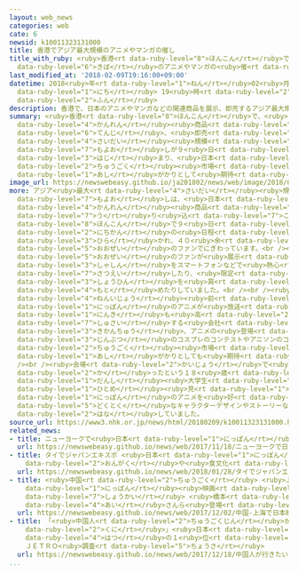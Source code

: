 ```yaml
---
layout: web_news
categories: web
cate: 6
newsid: k10011323131000
title: 香港でアジア最大規模のアニメやマンガの催し
title_with_ruby: <ruby>香港<rt data-ruby-level="8">ほんこん</rt></ruby>でアジア<ruby>最大<rt data-ruby-level="4">さいだい</rt></ruby><ruby>規模<rt
  data-ruby-level="6">きぼ</rt></ruby>のアニメやマンガの<ruby>催<rt data-ruby-level="7">もよお</rt></ruby>し
last_modified_at: '2018-02-09T19:16:00+09:00'
datetime: 2018<ruby>年<rt data-ruby-level="1">ねん</rt></ruby>02<ruby>月<rt data-ruby-level="1">がつ</rt></ruby>09<ruby>日<rt
  data-ruby-level="1">にち</rt></ruby> 19<ruby>時<rt data-ruby-level="2">じ</rt></ruby>16<ruby>分<rt
  data-ruby-level="2">ふん</rt></ruby>
description: 香港で、日本のアニメやマンガなどの関連商品を展示、即売するアジア最大規模の催しが９日から始まり、日本のメーカーは中国市場への足がかりとして期待しています。
summary: <ruby>香港<rt data-ruby-level="8">ほんこん</rt></ruby>で、<ruby>日本<rt data-ruby-level="1">にっぽん</rt></ruby>のアニメやマンガなどの<ruby>関連<rt
  data-ruby-level="4">かんれん</rt></ruby><ruby>商品<rt data-ruby-level="3">しょうひん</rt></ruby>を<ruby>展示<rt
  data-ruby-level="6">てんじ</rt></ruby>、<ruby>即売<rt data-ruby-level="7">そくばい</rt></ruby>するアジア<ruby>最大<rt
  data-ruby-level="4">さいだい</rt></ruby><ruby>規模<rt data-ruby-level="6">きぼ</rt></ruby>の<ruby>催<rt
  data-ruby-level="7">もよお</rt></ruby>しが９<ruby>日<rt data-ruby-level="1">にち</rt></ruby>から<ruby>始<rt
  data-ruby-level="3">はじ</rt></ruby>まり、<ruby>日本<rt data-ruby-level="1">にっぽん</rt></ruby>のメーカーは<ruby>中国<rt
  data-ruby-level="2">ちゅうごく</rt></ruby><ruby>市場<rt data-ruby-level="2">しじょう</rt></ruby>への<ruby>足<rt
  data-ruby-level="1">あし</rt></ruby>がかりとして<ruby>期待<rt data-ruby-level="3">きたい</rt></ruby>しています。
image_url: https://newswebeasy.github.io/ja201802/news/web/image/2018/02/09/K10011323131_1802092207_1802092221_01_02.jpg
more: アジア<ruby>最大<rt data-ruby-level="4">さいだい</rt></ruby><ruby>規模<rt data-ruby-level="6">きぼ</rt></ruby>のこの<ruby>催<rt
  data-ruby-level="7">もよお</rt></ruby>しは、<ruby>日本<rt data-ruby-level="1">にっぽん</rt></ruby>のアニメやマンガなどの<ruby>関連<rt
  data-ruby-level="4">かんれん</rt></ruby><ruby>商品<rt data-ruby-level="3">しょうひん</rt></ruby>を<ruby>売<rt
  data-ruby-level="7">う</rt></ruby>り<ruby>込<rt data-ruby-level="7">こ</rt></ruby>もうと、<ruby>香港<rt
  data-ruby-level="8">ほんこん</rt></ruby>で９<ruby>日<rt data-ruby-level="1">にち</rt></ruby>から３<ruby>日間<rt
  data-ruby-level="2">にちかん</rt></ruby>の<ruby>日程<rt data-ruby-level="5">にってい</rt></ruby>で<ruby>開<rt
  data-ruby-level="3">ひら</rt></ruby>かれ、４０<ruby>余<rt data-ruby-level="5">あま</rt></ruby>りのブースは<ruby>大勢<rt
  data-ruby-level="5">おおぜい</rt></ruby>のファンでにぎわっています。<br /><br />このうち、おもちゃメーカーのブースでは、<ruby>大勢<rt
  data-ruby-level="5">おおぜい</rt></ruby>のファンが<ruby>展示<rt data-ruby-level="6">てんじ</rt></ruby>されているプラモデルの<ruby>写真<rt
  data-ruby-level="3">しゃしん</rt></ruby>をスマートフォンなどで<ruby>熱心<rt data-ruby-level="4">ねっしん</rt></ruby>に<ruby>撮影<rt
  data-ruby-level="7">さつえい</rt></ruby>したり、<ruby>限定<rt data-ruby-level="5">げんてい</rt></ruby><ruby>商品<rt
  data-ruby-level="3">しょうひん</rt></ruby>を<ruby>買<rt data-ruby-level="4">か</rt></ruby>い<ruby>求<rt
  data-ruby-level="4">もと</rt></ruby>めたりしていました。<br /><br /><ruby>香港<rt data-ruby-level="8">ほんこん</rt></ruby>は、４０<ruby>年以上<rt
  data-ruby-level="4">ねんいじょう</rt></ruby><ruby>前<rt data-ruby-level="2">まえ</rt></ruby>からテレビで<ruby>日本<rt
  data-ruby-level="1">にっぽん</rt></ruby>のアニメが<ruby>放送<rt data-ruby-level="3">ほうそう</rt></ruby>され、マンガの<ruby>人気<rt
  data-ruby-level="1">にんき</rt></ruby>も<ruby>高<rt data-ruby-level="2">たか</rt></ruby>いということで、<ruby>主催<rt
  data-ruby-level="7">しゅさい</rt></ruby>する<ruby>会社<rt data-ruby-level="2">かいしゃ</rt></ruby>は<ruby>期間中<rt
  data-ruby-level="3">きかんちゅう</rt></ruby>、アニメの<ruby>登場<rt data-ruby-level="3">とうじょう</rt></ruby><ruby>人物<rt
  data-ruby-level="3">じんぶつ</rt></ruby>のコスプレのコンテストやアニソンのコンサートなども<ruby>開<rt data-ruby-level="3">ひら</rt></ruby>くことにしており、<ruby>中国<rt
  data-ruby-level="2">ちゅうごく</rt></ruby><ruby>市場<rt data-ruby-level="2">しじょう</rt></ruby>への<ruby>足<rt
  data-ruby-level="1">あし</rt></ruby>がかりとしても<ruby>期待<rt data-ruby-level="3">きたい</rt></ruby>しています。<br
  /><br /><ruby>会場<rt data-ruby-level="2">かいじょう</rt></ruby>で<ruby>人気<rt data-ruby-level="1">にんき</rt></ruby>キャラクターのＴシャツを<ruby>買<rt
  data-ruby-level="2">か</rt></ruby>ったという１８<ruby>歳<rt data-ruby-level="7">さい</rt></ruby>の<ruby>男子<rt
  data-ruby-level="1">だんし</rt></ruby><ruby>大学生<rt data-ruby-level="1">だいがくせい</rt></ruby>は、「<ruby>一目<rt
  data-ruby-level="1">ひとめ</rt></ruby><ruby>見<rt data-ruby-level="1">み</rt></ruby>て<ruby>日本<rt
  data-ruby-level="1">にっぽん</rt></ruby>のアニメを<ruby>好<rt data-ruby-level="4">す</rt></ruby>きになりました。<ruby>独特<rt
  data-ruby-level="5">どくとく</rt></ruby>なキャラクターデザインやストーリーなど、すべてに<ruby>引<rt data-ruby-level="2">ひ</rt></ruby>きつけられます」と<ruby>話<rt
  data-ruby-level="2">はな</rt></ruby>していました。
source_url: https://www3.nhk.or.jp/news/html/20180209/k10011323131000.html
related_news:
- title: ニューヨークで<ruby>日本<rt data-ruby-level="1">にっぽん</rt></ruby>アニメの<ruby>大規模<rt data-ruby-level="6">だいきぼ</rt></ruby>イベント
  url: https://newswebeasy.github.io/news/web/2017/11/18/ニューヨークで日本アニメの大規模イベント
- title: タイでジャパンエキスポ <ruby>日本<rt data-ruby-level="1">にっぽん</rt></ruby>の<ruby>音楽<rt
    data-ruby-level="2">おんがく</rt></ruby>や<ruby>食文化<rt data-ruby-level="3">しょくぶんか</rt></ruby>ＰＲ
  url: https://newswebeasy.github.io/news/web/2018/01/28/タイでジャパンエキスポ-日本の音楽や食文化PR
- title: <ruby>中国<rt data-ruby-level="2">ちゅうごく</rt></ruby> <ruby>上海<rt data-ruby-level="8">しゃんはい</rt></ruby>で<ruby>日本<rt
    data-ruby-level="1">にっぽん</rt></ruby><ruby>映画<rt data-ruby-level="6">えいが</rt></ruby><ruby>紹介<rt
    data-ruby-level="7">しょうかい</rt></ruby> <ruby>橋本<rt data-ruby-level="3">はしもと</rt></ruby><ruby>愛<rt
    data-ruby-level="4">あい</rt></ruby>さんら<ruby>登場<rt data-ruby-level="3">とうじょう</rt></ruby>
  url: https://newswebeasy.github.io/news/web/2017/12/02/中国-上海で日本映画紹介-橋本愛さんら登場
- title: 「<ruby>中国人<rt data-ruby-level="2">ちゅうごくじん</rt></ruby>が<ruby>行<rt data-ruby-level="2">い</rt></ruby>きたい<ruby>国<rt
    data-ruby-level="2">くに</rt></ruby>」<ruby>日本<rt data-ruby-level="1">にっぽん</rt></ruby>が<ruby>初<rt
    data-ruby-level="4">はつ</rt></ruby>の１<ruby>位<rt data-ruby-level="4">い</rt></ruby>に
    ＪＥＴＲＯ<ruby>調査<rt data-ruby-level="5">ちょうさ</rt></ruby>
  url: https://newswebeasy.github.io/news/web/2017/12/18/中国人が行きたい国日本が初の1位に-JETRO調査
...
```

